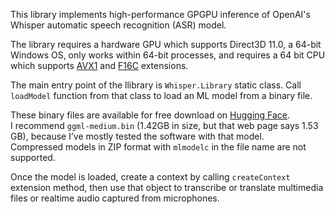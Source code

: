 ﻿This library implements high-performance GPGPU inference of OpenAI's Whisper automatic speech recognition (ASR) model.

The library requires a hardware GPU which supports Direct3D 11.0, a 64-bit Windows OS, only works within 64-bit processes, and requires a 64 bit CPU which supports [AVX1](https://en.wikipedia.org/wiki/Advanced_Vector_Extensions) and [F16C](https://en.wikipedia.org/wiki/F16C) extensions.

The main entry point of the llibrary is `Whisper.Library` static class.
Call `loadModel` function from that class to load an ML model from a binary file.

These binary files are available for free download on [Hugging Face](https://huggingface.co/ggerganov/whisper.cpp/tree/main).<br/>
I recommend `ggml-medium.bin` (1.42GB in size, but that web page says 1.53 GB), because I’ve mostly tested the software with that model.<br/>
Compressed models in ZIP format with `mlmodelc` in the file name are not supported.

Once the model is loaded, create a context by calling `createContext` extension method,
then use that object to transcribe or translate multimedia files or realtime audio captured from microphones.